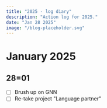 ```yaml
---
title: "2025 - log diary"
description: "Action log for 2025."
date: "Jan 28 2025"
image: "/blog-placeholder.svg"
---
```


# January 2025

## 28=01

- [ ] Brush up on GNN
- [ ] Re-take project "Language partner"
